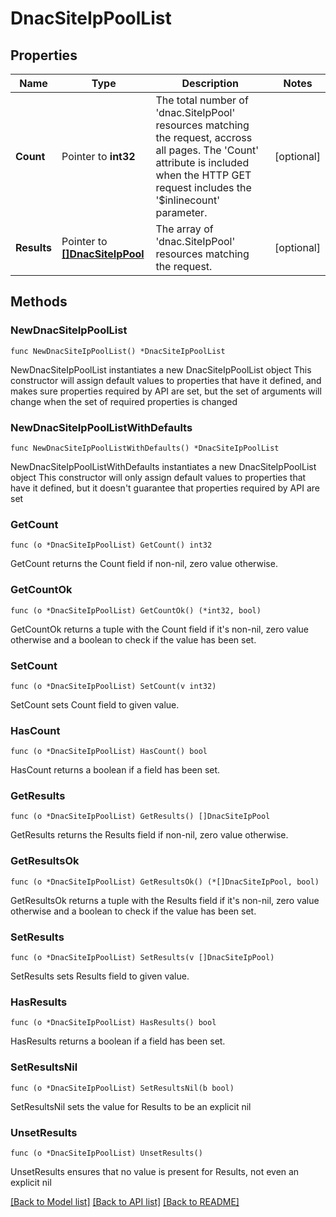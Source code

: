 # DnacSiteIpPoolList

## Properties

Name | Type | Description | Notes
------------ | ------------- | ------------- | -------------
**Count** | Pointer to **int32** | The total number of &#39;dnac.SiteIpPool&#39; resources matching the request, accross all pages. The &#39;Count&#39; attribute is included when the HTTP GET request includes the &#39;$inlinecount&#39; parameter. | [optional] 
**Results** | Pointer to [**[]DnacSiteIpPool**](DnacSiteIpPool.md) | The array of &#39;dnac.SiteIpPool&#39; resources matching the request. | [optional] 

## Methods

### NewDnacSiteIpPoolList

`func NewDnacSiteIpPoolList() *DnacSiteIpPoolList`

NewDnacSiteIpPoolList instantiates a new DnacSiteIpPoolList object
This constructor will assign default values to properties that have it defined,
and makes sure properties required by API are set, but the set of arguments
will change when the set of required properties is changed

### NewDnacSiteIpPoolListWithDefaults

`func NewDnacSiteIpPoolListWithDefaults() *DnacSiteIpPoolList`

NewDnacSiteIpPoolListWithDefaults instantiates a new DnacSiteIpPoolList object
This constructor will only assign default values to properties that have it defined,
but it doesn't guarantee that properties required by API are set

### GetCount

`func (o *DnacSiteIpPoolList) GetCount() int32`

GetCount returns the Count field if non-nil, zero value otherwise.

### GetCountOk

`func (o *DnacSiteIpPoolList) GetCountOk() (*int32, bool)`

GetCountOk returns a tuple with the Count field if it's non-nil, zero value otherwise
and a boolean to check if the value has been set.

### SetCount

`func (o *DnacSiteIpPoolList) SetCount(v int32)`

SetCount sets Count field to given value.

### HasCount

`func (o *DnacSiteIpPoolList) HasCount() bool`

HasCount returns a boolean if a field has been set.

### GetResults

`func (o *DnacSiteIpPoolList) GetResults() []DnacSiteIpPool`

GetResults returns the Results field if non-nil, zero value otherwise.

### GetResultsOk

`func (o *DnacSiteIpPoolList) GetResultsOk() (*[]DnacSiteIpPool, bool)`

GetResultsOk returns a tuple with the Results field if it's non-nil, zero value otherwise
and a boolean to check if the value has been set.

### SetResults

`func (o *DnacSiteIpPoolList) SetResults(v []DnacSiteIpPool)`

SetResults sets Results field to given value.

### HasResults

`func (o *DnacSiteIpPoolList) HasResults() bool`

HasResults returns a boolean if a field has been set.

### SetResultsNil

`func (o *DnacSiteIpPoolList) SetResultsNil(b bool)`

 SetResultsNil sets the value for Results to be an explicit nil

### UnsetResults
`func (o *DnacSiteIpPoolList) UnsetResults()`

UnsetResults ensures that no value is present for Results, not even an explicit nil

[[Back to Model list]](../README.md#documentation-for-models) [[Back to API list]](../README.md#documentation-for-api-endpoints) [[Back to README]](../README.md)


